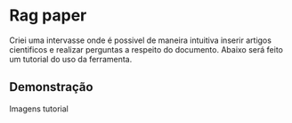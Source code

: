 # Rag paper

Criei uma intervasse onde é possivel de maneira intuitiva inserir artigos cientificos e realizar perguntas a respeito do documento. Abaixo será feito um tutorial do uso da ferramenta.
## Demonstração

Imagens tutorial
